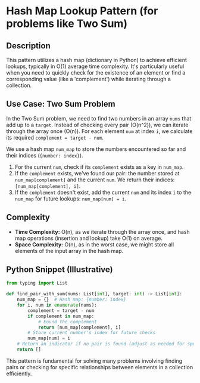 # Hash Map Lookup Pattern (for problems like Two Sum)

## Description

This pattern utilizes a hash map (dictionary in Python) to achieve efficient lookups, typically in O(1) average time complexity. It's particularly useful when you need to quickly check for the existence of an element or find a corresponding value (like a 'complement') while iterating through a collection.

## Use Case: Two Sum Problem

In the Two Sum problem, we need to find two numbers in an array `nums` that add up to a `target`. Instead of checking every pair (O(n^2)), we can iterate through the array once (O(n)). For each element `num` at index `i`, we calculate its required `complement = target - num`.

We use a hash map `num_map` to store the numbers encountered so far and their indices (`{number: index}`).

1.  For the current `num`, check if its `complement` exists as a key in `num_map`.
2.  If the `complement` exists, we've found our pair: the number stored at `num_map[complement]` and the current `num`. We return their indices: `[num_map[complement], i]`.
3.  If the `complement` doesn't exist, add the current `num` and its index `i` to the `num_map` for future lookups: `num_map[num] = i`.

## Complexity

*   **Time Complexity:** O(n), as we iterate through the array once, and hash map operations (insertion and lookup) take O(1) on average.
*   **Space Complexity:** O(n), as in the worst case, we might store all elements of the input array in the hash map.

## Python Snippet (Illustrative)

```python
from typing import List

def find_pair_with_sum(nums: List[int], target: int) -> List[int]:
    num_map = {}  # Hash map: {number: index}
    for i, num in enumerate(nums):
        complement = target - num
        if complement in num_map:
            # Found the complement
            return [num_map[complement], i]
        # Store current number's index for future checks
        num_map[num] = i
    # Return an indicator if no pair is found (adjust as needed for specific problem)
    return [] 
```

This pattern is fundamental for solving many problems involving finding pairs or checking for specific relationships between elements in a collection efficiently. 